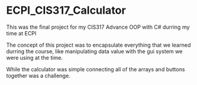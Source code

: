 # ECPI_CIS317_Calculator

This was the final project for my CIS317 Advance OOP with C# durring my time at ECPI

The concept of this project was to encapsulate everything that we learned durring the course, like manipulating data value with the gui system we were using at the time.

While the calculator was simple connecting all of the arrays and buttons together was a challenge.
